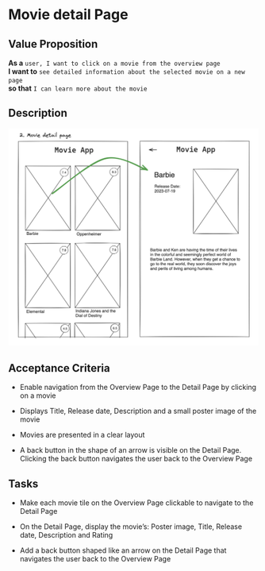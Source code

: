 # Movie detail Page

## Value Proposition

**As a** `user, I want to click on a movie from the overview page` <br>
**I want to** `see detailed information about the selected movie on a new page` <br>
**so that** `I can learn more about the movie` <br>

## Description

![wireframe](./assets/scribble-movie-details-page.png)

## Acceptance Criteria

- Enable navigation from the Overview Page to the Detail Page by clicking on a movie

- Displays Title, Release date, Description and a small poster image of the movie

- Movies are presented in a clear layout

- A back button in the shape of an arrow is visible on the Detail Page. Clicking the back button navigates the user back to the Overview Page

## Tasks

- Make each movie tile on the Overview Page clickable to navigate to the Detail Page

- On the Detail Page, display the movie’s: Poster image, Title, Release date, Description and Rating

- Add a back button shaped like an arrow on the Detail Page that navigates the user back to the Overview Page
